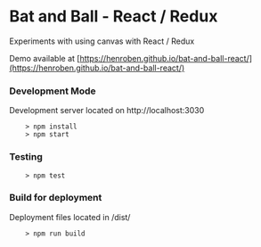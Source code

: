 # Bat and Ball - React / Redux

Experiments with using canvas with React / Redux

Demo available at [https://henroben.github.io/bat-and-ball-react/](https://henroben.github.io/bat-and-ball-react/)

### Development Mode ###

Development server located on http://localhost:3030

```
	> npm install
	> npm start
```

### Testing ###

```
	> npm test
```

### Build for deployment ###

Deployment files located in /dist/

```
	> npm run build
```